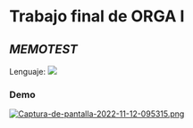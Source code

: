 # **Trabajo final de ORGA I**
## _MEMOTEST_

Lenguaje:
![](https://img.shields.io/badge/assembly-3776AB?style=for-the-badge&logo=assembly&logoColor=white)

### Demo
[![Captura-de-pantalla-2022-11-12-095315.png](https://i.postimg.cc/jjr33nVh/Captura-de-pantalla-2022-11-12-095315.png)](https://postimg.cc/SnDGJsxX)
